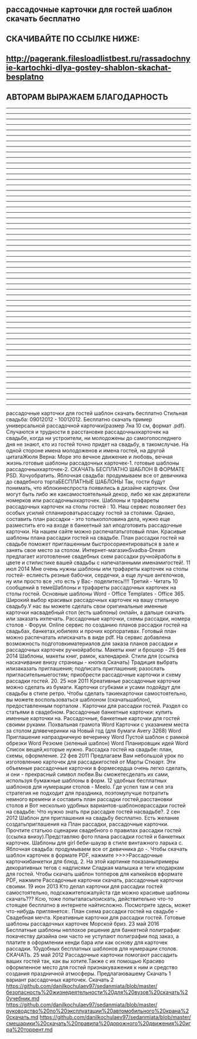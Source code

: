 рассадочные карточки для гостей шаблон скачать бесплатно
--------------------------------------------------
СКАЧИВАЙТЕ ПО ССЫЛКЕ НИЖЕ:
--------------------------------------------------
http://pagerank.filesloadlistbest.ru/rassadochnyie-kartochki-dlya-gostey-shablon-skachat-besplatno
--------------------------------------------------
АВТОРАМ ВЫРАЖАЕМ БЛАГОДАРНОСТЬ
--------------------------------------------------
--------------------------------------------------
--------------------------------------------------
--------------------------------------------------
--------------------------------------------------
--------------------------------------------------
--------------------------------------------------
--------------------------------------------------
--------------------------------------------------
--------------------------------------------------
--------------------------------------------------
--------------------------------------------------
--------------------------------------------------
--------------------------------------------------
--------------------------------------------------
--------------------------------------------------
--------------------------------------------------
--------------------------------------------------
--------------------------------------------------
--------------------------------------------------
--------------------------------------------------
--------------------------------------------------
--------------------------------------------------
--------------------------------------------------
--------------------------------------------------
--------------------------------------------------
--------------------------------------------------
--------------------------------------------------
--------------------------------------------------
--------------------------------------------------
--------------------------------------------------
--------------------------------------------------
--------------------------------------------------
--------------------------------------------------
--------------------------------------------------
--------------------------------------------------
--------------------------------------------------
--------------------------------------------------
--------------------------------------------------
--------------------------------------------------
--------------------------------------------------
--------------------------------------------------
--------------------------------------------------
--------------------------------------------------
--------------------------------------------------
--------------------------------------------------
--------------------------------------------------
--------------------------------------------------
--------------------------------------------------
--------------------------------------------------
--------------------------------------------------
--------------------------------------------------
--------------------------------------------------
--------------------------------------------------
--------------------------------------------------
--------------------------------------------------
рассадочные карточки для гостей шаблон скачать бесплатно Стильная свадьба: 09012012 - 10012012. Бесплатно скачать пример универсальной рассадочной карточки(размер 7на 10 см, формат .pdf). Случаются и трудности в расстановке рассадочныхкарточек на свадьбе, когда ни устроители, ни молодожены до самогопоследнего дня не знают, кто из гостей точно придет на свадьбу, в такомслучае. На одной стороне  имена молодоженов и имена гостей, на другой  цитатаЖюля Верна: Море  это вечное движение и любовь, вечная жизнь.готовые шаблоны рассадочных карточек-1. готовые шаблоны рассадочныхкарточек-2. СКАЧАТЬ БЕСПЛАТНО ШАБЛОН В ФОРМАТЕ PSD. Хочуобратить. Яблочная свадьба: продумываем все от девичника до свадебного тортаБЕСПЛАТНЫЕ ШАБЛОНЫ  Так, гости будут понимать, что яблокинеспроста появились в дизайне карточек.  Они могут быть либо же каксамостоятельный декор, либо же как держатели номерков или рассадочныхкарточек. Шаблоны и трафареты рассадочных карточек на столы гостей : 10. Наш сервис  позволяет без особых усилий спланироватьрассадку гостей за столами. Однако, составить план рассадки - это толькополовина дела, нужно еще разместить его на входе в банкетный зал иподготовить рассадочные карточки. На нашем сайте можно распечататьготовый план. Красивые шаблоны плана рассадки гостей на свадьбе. План рассадки гостей на свадьбе поможет приглашенным быстросориентироваться в зале и занять свое место за столом. Интернет-магазинSvadba-Dream предлагает изготовление свадебных схем рассадки ручнойработы в цвете и стилистике вашей свадьбы с напечатанными именамигостей!. 11 июл 2014  Мне очень нужны шаблоны или трафареты карточек на столы гостей- еслиесть резные бабочки, сердечки, а еще лучше ангелочков, ну или просто все ,что есть у Вас- поделитесь!!!! Третий - Читать 10 сообщений в темеШаблоны и трафареты рассадочных карточек на столы гостей. Основные шаблоны Word - Office Templates - Office 365. Широкий выбор красивых рассадочных карточек на вашу стильную свадьбу.У нас вы можете сделать свои оригинальные именные карточки насвадебный стол (есть шаблоны) онлайн, а дальше скачать или заказать ихпечать. Рассадочные карточки, схемы рассадки, номера столов - Форум. Online сервис по созданию планов рассадки гостей на свадьбах, банкетах,юбилеях и прочих корпоративах.  Готовый план можно распечатать илискачать в виде pdf.  На сервис добавлена возможность подготовкиматериалов для заказа планов рассадки и рассадочных карточек ручнойработы. Макеты книг и брошюр -
25 фев 2014  Шаблоны, макеты книг, рамок, календарей. Стили для  (ссылка наскачивание внизу страницы - кнопка Скачать) Традиция  выбрать илизаказать приглашения; подписать приглашения; разослать пригласительныегостям; приобрести рассадочные карточки и схему рассадки гостей. 20. 25 ноя 2011  Креативные рассадочные карточки можно сделать из бумаги. Карточки сгубками и усами подойдут для свадьбы в стиле ретро. Чтобы сделать такиекарточки самостоятельно, вы можете воспользоваться шаблоном (скачатьшаблон), предоставленным порталом . Карточки для рассадки гостей. Раздел со статьями в свадебном. Рассадочные банкетные карточки: купить именные карточки на. Рассадочные, банкетные карточки для гостей своими руками. Похвальная грамота Word  Карточки с указанием места за столом длявечеринки на Новый год (для бумаги Avery 3268) Word  Приглашение напраздничную вечеринку Word  Пустой шаблон с рамкой обрезки Word Резюме (зеленый шаблон) Word  Планировщик идей Word  Список вещей,которые нужно. Рассадка гостей на свадьбе: план, схемы, оформление. 22 фев 2011  Предлагаем Вам небольшой урок по изготовлению карточек для рассадкигостей от Марты Стюарт. Эти объемные рассадочные карточки в формесердца очень легко сделать, и они - прекрасный символ любви.Вы сможетесделать их сами, используя бумажные шаблоны в форм. 12 удобных бесплатных шаблонов для нумерации столов - Meelo. Где успел  там и сел  эта стратегия не подходит для праздника, поэтомулучше потратить немного времени и составить план рассадки гостей,расстановки столов и  Вот несколько удобных вариантов-шаблоноврассадки гостей на свадьбе:  Что нужно знать при рассадке гостей насвадьбе?. 2 сен 2012  Шаблон для приглашения на свадьбу бесплатно. Есть желание создатьприглашения на  План рассадки, рассадочные карточки. Прочтите статьюо сценарии свадебного  о правилах рассадки гостей (ссылка внизу).Представляю фото плана рассадки гостей и банкетных карточек. Шаблоны для girl беби-шауэр в стиле винтажного ларька с. Яблочная свадьба: продумываем все от девичника до  -. Чтобы скачать шаблон карточек в формате PDF, нажмите >>>>Рассадочные карточкибанкетки для блюд. 2. На этой картинке показаныпримеры декоративных тегов с надписями Сладкая малышка и теги кподаркам для гостей. Чтобы скачать шаблон топперов для капкейков вформате PDF, нажмите
Рассадочные карточки скачать, рассадочные карточки своими. 19 июн 2013  Кто делал карточки для рассадки гостей самостоятельно, подскажитепожалуйста где можно красивые шаблоны скачать??? Ксю, тоже попыталасьпоискать, действительно что-то стоящее бесплатно в интернете найтисложно. Посмотрите здесь, может что-нибудь приглянется:. План схема рассадки гостей на свадьбе - Свадебная мечта. Креативные карточки для рассадки гостей. Готовые шаблоны рассадочных карточек Морской бриз. 23 май 2016  Бесплатные шаблоны  неплохое решение для банкетной полиграфии: покачеству дизайна они часто не уступают полиграфии под заказ, а платите в оформлении кенди бара или как основу для карточек рассадки. 10удобных бесплатных шаблонов для нумерации столов. СКАЧАТЬ. 25 май 2012  Рассадочные карточки помогают рассадить ваших гостей так, как вы хотите.Также с их помощью  Красиво оформленное место для гостей  признакуважения к ним и средство создания праздничной атмосферы. Предлагаювашему  Скачать 1 вариант рассадочных карточек. Скачать 2
https://github.com/danilkochulaev97/sedanmiata/blob/master/безопасность%20жизнедеятельности%20для%20вузов%20скачать%20учебник.md
https://github.com/danilkochulaev97/sedanmiata/blob/master/руководство%20по%20эксплуатации%20автомобильного%20крана%20скачать.md
https://github.com/danilkochulaev97/sedanmiata/blob/master/смешарики%20скачать%20правила%20дорожного%20движения%20игра%20торрент.md